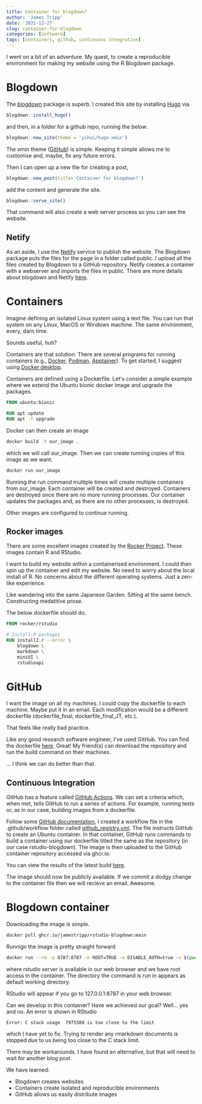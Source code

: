 ```yaml
---
title: Container for blogdown?
author: 'James Tripp'
date: '2021-12-27'
slug: container-for-blogdown
categories: [software]
tags: [containers, github, continuous integration]
---
```


I went on a bit of an adventure. My quest, to create a reproducible environment for making my website using the R Blogdown package.

# Blogdown

The [blogdown](https://bookdown.org/yihui/blogdown/) package is superb. I created this site by installing [Hugo](https://gohugo.io) via

```r
blogdown::install_hugo()
```

and then, in a folder for a github repo, running the below.

```r
blogdown::new_site(theme = 'yihui/hugo-xmin')
```

The xmin theme ([GitHub](https://github.com/yihui/hugo-xmin)) is simple. Keeping it simple allows me to customise and, maybe, fix any future errors.

Then I can open up a new file for creating a post,

```r
blogdown::new_post(title='Container for blogdown?')
```

add the content and generate the site.

```r
blogdown::serve_site()
```

That command will also create a web server process so you can see the website.

## Netify

As an aside, I use the [Netify](https://www.netlify.com/) service to publish the website. The Blogdown package puts the files for the page in a folder called public. I upload all the files created by Blogdown to a GitHub repository. Netify creates a container with a webserver and imports the files in public. There are more details about blogdown and Netify [here](https://bookdown.org/yihui/blogdown/netlify.html).

# Containers

Imagine defining an isolated Linux system using a text file. You can run that system on any Linux, MacOS or Windows machine. The same environment, every, darn time.

Sounds useful, huh?

Containers are that solution. There are several programs for running containers (e.g., [Docker](https://www.docker.com), [Podman](https://podman.io), [Apptainer](https://apptainer.org)). To get started, I suggest using [Docker desktop](https://www.docker.com/products/docker-desktop).

Containers are defined using a Dockerfile. Let's consider a simple example where we extend the Ubuntu bionic docker image and upgrade the packages.

```dockerfile
FROM ubuntu:bionic

RUN apt update
RUN apt -f upgrade
```

Docker can then create an image

```bash
docker build -t our_image .
```

which we will call our_image. Then we can create running copies of this image as we want.

```bash
docker run our_image
```

Running the run command multiple times will create multiple containers from our_image. Each container will be created and destroyed. Containers are destroyed once there are no more running processes. Our container updates the packages and, as there are no other processes, is destroyed.

Other images are configured to continue running.

## Rocker images

There are some excellent images created by the [Rocker Project](https://www.rocker-project.org/images/). These images contain R and RStudio.

I want to build my website within a containerised environment. I could then spin up the container and edit my website. No need to worry about the local install of R. No concerns about the different operating systems. Just a zen-like experience.

Like wandering into the same Japanese Garden. Sitting at the same bench. Constructing medatitive prose.

The below dockerfile should do.

```dockerfile
FROM rocker/rstudio

# Install R packages
RUN install2.r --error \
    blogdown \
    markdown \
    miniUI \
    rstudioapi
```

# GitHub

I want the image on all my machines. I could copy the dockerfile to each machine. Maybe put it in an email. Each modification would be a different dockerfile (dockerfile_final, dockerfile_final_JT, etc.).

That feels like really bad practice.

Like any good research software engineer, I've used GitHub. You can find the dockerfile [here](https://github.com/jamestripp/rstudio-blogdown/blob/main/Dockerfile). Great! My friend(s) can download the repository and run the build command on their machines.

... I think we can do better than that.

## Continuous Integration

GitHub has a feature called [GitHub Actions](https://docs.github.com/en/actions/learn-github-actions). We can set a criteria which, when met, tells GitHub to run a series of actions. For example, running tests or, as in our case, building images from a dockerfile.

Follow some [GitHub documentation](https://docs.github.com/en/packages/working-with-a-github-packages-registry/working-with-the-container-registry), I created a workflow file in the .github/workflow folder called [github_registry.yml](https://github.com/jamestripp/rstudio-blogdown/blob/main/.github/workflows/github_registry.yml). The file instructs GitHub to create an Ubuntu container. In that container, GitHub runs commands to build a container using our dockerfile titled the same as the repository (in our case rstudio-blogdown). The image is then uploaded to the GitHub container repository accessed via ghcr.io.

You can view the results of the latest build [here](https://github.com/jamestripp/rstudio-blogdown/runs/4633497821?check_suite_focus=true).

The image should now be publicly available. If we commit a dodgy change to the container file then we will recieve an email. Awesome.

# Blogdown container

Downloading the image is simple.

```bash
docker pull ghcr.io/jamestripp/rstudio-blogdown:main
```

Runnign the image is pretty straight forward

```bash
docker run --rm -p 8787:8787 -e ROOT=TRUE -e DISABLE_AUTH=true -v $(pwd):/home/rstudio ghcr.io/jamestripp/rstudio-blogdown:main
```

where rstudio server is available in our web browser and we have root access in the container. The directory the command is run in appears as default working directory.

RStudio will appear if you go to 127.0.0.1:8787 in your web browser.

Can we develop in this container? Have we achieved our goal? Well... yes and no. An error is shown in RStudio

```
Error: C stack usage  7975508 is too close to the limit
```

which I have yet to fix. Trying to render any rmarkdown documents is stopped due to us being too close to the C stack limit.

There may be workarounds. I have found an alternative, but that will need to wait for another blog post.

We have learned:

* Blogdown creates websites
* Containers create isolated and reproducible environments
* GitHub allows us easily distribute images